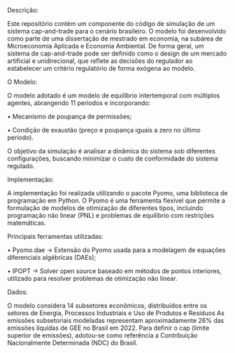 Descrição:

Este repositório contém um componente do código de simulação de um sistema cap-and-trade para o cenário brasileiro. O modelo foi desenvolvido como parte de uma dissertação de mestrado em economia, na subárea de Microeconomia Aplicada e Economia Ambiental. De forma geral, um sistema de cap-and-trade pode ser definido como o design de um mercado artificial e unidirecional, que reflete as decisões do regulador ao estabelecer um critério regulatório de forma exógena ao modelo.

O Modelo:

O modelo adotado é um modelo de equilíbrio intertemporal com múltiplos agentes, abrangendo 11 períodos e incorporando:

• Mecanismo de poupança de permissões;

• Condição de exaustão (preço e poupança iguais a zero no último período).

O objetivo da simulação é analisar a dinâmica do sistema sob diferentes configurações, buscando minimizar o custo de conformidade do sistema regulado.

Implementação:

A implementação foi realizada utilizando o pacote Pyomo, uma biblioteca de programação em Python. O Pyomo é uma ferramenta flexível que permite a formulação de modelos de otimização de diferentes tipos, incluindo programação não linear (PNL) e problemas de equilíbrio com restrições matemáticas.

Principais ferramentas utilizadas:

• Pyomo.dae → Extensão do Pyomo usada para a modelagem de equações diferenciais algébricas (DAEs);

• IPOPT → Solver open source baseado em métodos de pontos interiores, utilizado para resolver problemas de otimização não linear.

Dados:

O modelo considera 14 subsetores econômicos, distribuídos entre os setores de Energia, Processos Industriais e Uso de Produtos e Resíduos As emissões subsetoriais modeladas representam aproximadamente 26% das emissões líquidas de GEE no Brasil em 2022. Para definir o cap (limite superior de emissões), adotou-se como referência a Contribuição Nacionalmente Determinada (NDC) do Brasil.
